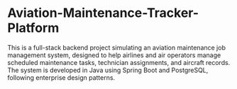 # Aviation-Maintenance-Tracker-Platform
This is a full-stack backend project simulating an aviation maintenance job management system, designed to help airlines and air operators manage scheduled maintenance tasks, technician assignments, and aircraft records. The system is developed in Java using Spring Boot and PostgreSQL, following enterprise design patterns.

